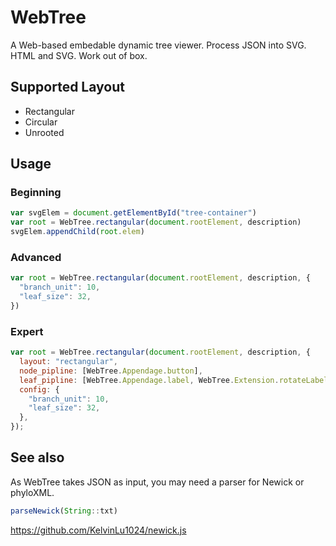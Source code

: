 # WebTree
A Web-based embedable dynamic tree viewer. Process JSON into SVG. HTML and SVG. Work out of box.

## Supported Layout
* Rectangular
* Circular
* Unrooted

## Usage
### Beginning
```javascript
var svgElem = document.getElementById("tree-container")
var root = WebTree.rectangular(document.rootElement, description)
svgElem.appendChild(root.elem)
```

### Advanced
```javascript
var root = WebTree.rectangular(document.rootElement, description, {
  "branch_unit": 10,
  "leaf_size": 32,
})
```

### Expert
```javascript
var root = WebTree.rectangular(document.rootElement, description, {
  layout: "rectangular",
  node_pipline: [WebTree.Appendage.button],
  leaf_pipline: [WebTree.Appendage.label, WebTree.Extension.rotateLabel],
  config: {
    "branch_unit": 10,
    "leaf_size": 32,
  },
});
```

## See also
As WebTree takes JSON as input, you may need a parser for Newick or phyloXML.  
```javascript
parseNewick(String::txt)  
```
https://github.com/KelvinLu1024/newick.js
